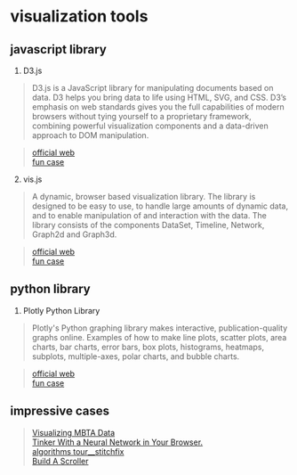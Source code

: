 
# visualization tools

##  javascript library
1. D3.js 
> D3.js is a JavaScript library for manipulating documents based on data. D3 helps you bring data to life using HTML, SVG, and CSS. D3’s emphasis on web standards gives you the full capabilities of modern browsers without tying yourself to a proprietary framework, combining powerful visualization components and a data-driven approach to DOM manipulation.

> [official web](https://d3js.org/)\
> [fun case](https://archive.nytimes.com/www.nytimes.com/interactive/2013/05/25/sunday-review/corporate-taxes.html)

2. vis.js
 
> A dynamic, browser based visualization library. The library is designed to be easy to use, to handle large amounts of dynamic data, and to enable manipulation of and interaction with the data. The library consists of the components DataSet, Timeline, Network, Graph2d and Graph3d.

> [official web](https://d3js.org/)\
> [fun case](http://visjs.org/timeline_examples.html)

##  python library

1. Plotly Python Library

> Plotly's Python graphing library makes interactive, publication-quality graphs online. Examples of how to make line plots, scatter plots, area charts, bar charts, error bars, box plots, histograms, heatmaps, subplots, multiple-axes, polar charts, and bubble charts.

> [official web](https://plot.ly/feed/#/)\
> [fun case](https://plot.ly/python/gapminder-example/)

##  impressive cases

> [Visualizing MBTA Data](http://mbtaviz.github.io/)\
> [Tinker With a Neural Network in Your Browser.](http://playground.tensorflow.org)\
> [algorithms tour__stitchfix](https://algorithms-tour.stitchfix.com/#data-platform)\
> [Build A Scroller](http://vallandingham.me/scroller.html)